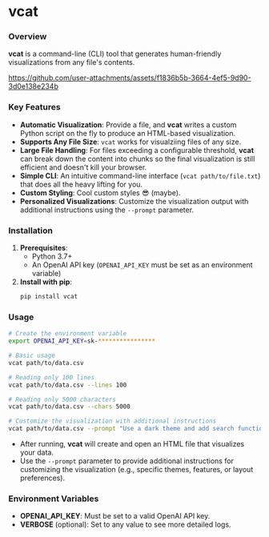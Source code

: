 # vcat

### Overview

**vcat** is a command-line (CLI) tool that generates human-friendly visualizations from any file's contents.

https://github.com/user-attachments/assets/f1836b5b-3664-4ef5-9d90-3d0e138e234b

### Key Features

- **Automatic Visualization**: Provide a file, and **vcat** writes a custom Python script on the fly to produce an HTML-based visualization.
- **Supports Any File Size**: `vcat` works for visualziing files of any size.
- **Large File Handling**: For files exceeding a configurable threshold, **vcat** can break down the content into chunks so the final visualization is still efficient and doesn't kill your browser.
- **Simple CLI**: An intuitive command-line interface (`vcat path/to/file.txt`) that does all the heavy lifting for you.
- **Custom Styling**: Cool custom styles 😎 (maybe).
- **Personalized Visualizations**: Customize the visualization output with additional instructions using the `--prompt` parameter.

### Installation

1. **Prerequisites**:
   - Python 3.7+
   - An OpenAI API key (`OPENAI_API_KEY` must be set as an environment variable)
2. **Install with pip**:
   ```bash
   pip install vcat
   ```

### Usage

```bash
# Create the environment variable
export OPENAI_API_KEY=sk-****************

# Basic usage
vcat path/to/data.csv

# Reading only 100 lines
vcat path/to/data.csv --lines 100

# Reading only 5000 characters
vcat path/to/data.csv --chars 5000

# Customize the visualization with additional instructions
vcat path/to/data.csv --prompt "Use a dark theme and add search functionality"
```

- After running, **vcat** will create and open an HTML file that visualizes your data.
- Use the `--prompt` parameter to provide additional instructions for customizing the visualization (e.g., specific themes, features, or layout preferences).

### Environment Variables

- **OPENAI_API_KEY**: Must be set to a valid OpenAI API key.
- **VERBOSE** (optional): Set to any value to see more detailed logs.
